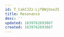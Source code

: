 ```yaml
---
id: T_CakCJZz-LjfBWjUxe25
title: Resonance
desc: ''
updated: 1639762693867
created: 1639762693867
---
```


